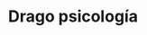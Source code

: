 ---
title: 'Drago psicología'
layout: 'layouts/home.html'
nav:
  buttonText: '¿Hablamos?'
  buttonUrl: '/contact'
intro:
  header: 'Tu consulta de psicología en Cubelles y Vilanova i la Geltrú.'
  buttonText: 'Contáctame'
  buttonUrl: '/contact'
  image: '/images/bg/icon.svg'
  imageAlt: 'Buttered toasted white bread'

featuredServices:
  title: 'Servicios'
  summary: 'Servicios destacados de Drago psicología. Accede a ver más para descubrirlos todos.'

aboutMe:
  title: 'Sobre mí'
  summary: 'Lorem ipsum dolor sit amet, consectetur adipiscing elit, sed do eiusmod tempor incididunt ut labore et dolore magna aliqua. Ut enim ad minim veniam, quis nostrud exercitation ullamco laboris nisi ut aliquip ex ea ommodo consequat. Duis aute irure dolor in reprehenderit in voluptate velit esse cillum dolore eu fugiat nulla pariatur.'
  image: '/images/people/1.jpg'
  imageAlt: 'Jennifer Drago'
  buttonText: '¿Nos conocemos?'
  buttonUrl: '/contact'

contact:
  title: 'Contacto'
  summary: 'Si necesitas una psicologa, no dudes en contactar conmigo. 
  Escríbeme para cualquier duda que tengas y reservar tu cita.'
  buttonText: 'Contáctame'
  buttonUrl: '/contact'

metaDesc: 'Psicóloga en Cubelles. Terapia individualizada y eficaz.'
---